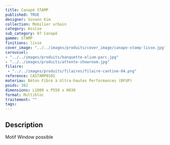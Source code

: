 ```yaml
---
title: Canapé STAMP 
published: TRUE
designer: Sovann Kim
collection: Mobilier urbain
category: Assise
sub_category: 07 Canapé
gamme: STAMP
finitions: lisse
cover_image: "../../images/produits/cover_image/canape-stamp-lisse.jpg"
caroussel: 
- "../../images/produits/banquette-elium-parc.jpg"
- "../../images/produits/attente-showroom.jpg"
filaire: 
 - "../../images/produits/filaires/filaire-cantine-04.png"
reference: CASTAMP0101
materiau: Béton Fibré à Ultra-hautes Performances (BFUP)
poids: 382
dimensions: L1800 x P550 x H830 
format: Multibloc
traitement: ""
tags: 
---
```


## Description

Motif Window possible
